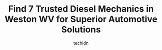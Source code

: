 ---
layout: ampstory
image: https://images.unsplash.com/photo-1568616389075-7ec27e747c9a?ixlib=rb-4.0.3&ixid=MnwxMjA3fDB8MHxwaG90by1wYWdlfHx8fGVufDB8fHx8&auto=format&fit=crop&w=640&h=853&q=80
author: techidn
featured: false
description: Looking for reliable and skilled Diesel Mechanic in Weston WV, USA? Your search ends here with the 7 best Diesel Mechanic in town. With their expertise and commitment to delivering exception
title: Find 7 Trusted Diesel Mechanics in Weston WV for Superior Automotive Solutions
cover:
   title: Find 7 Trusted Diesel Mechanics in Weston WV for Superior Automotive Solutions
   subtitle: Rickpate
   background: https://images.unsplash.com/photo-1568616389075-7ec27e747c9a?ixlib=rb-4.0.3&ixid=MnwxMjA3fDB8MHxwaG90by1wYWdlfHx8fGVufDB8fHx8&auto=format&fit=crop&w=640&h=853&q=80

pages: 
 - layout: thirds
   top: <h1>#1 Best One Tire & Service</h1>
   bottom: "<p>My two tires and wheels got flat and broken then I called many road services and finally I found (this one)I DEFINITELY recommend themThanks Brad and your technician was </p>"
   background: https://www.knot35.com/toplist/wp-content/uploads/2023/06/best-diesel-mechanic-1-in-weston-wv-1685841996.jpeg
   backgroundblur: true
 - layout: thirds
   top: <h1>#2 NAPA Auto Parts - Amtower Auto Supply</h1>
   bottom: "<p>793 US-33 E, Weston, WV 26452, United States</p>"
   background: https://www.knot35.com/toplist/wp-content/uploads/2023/06/best-diesel-mechanic-2-in-weston-wv-1685841996.jpeg
   cta:
      link: https://www.knot35.com/toplist/find-7-trusted-diesel-mechanics-in-weston-wv-for-superior-automotive-solutions/
      text: Find 7 Trusted Diesel Mechanics in Weston WV for Superior Automotive Solutions
 - layout: thirds
   top: <h1>#3 Burtons Service Station</h1>
   bottom: "<p>508 US-33, Weston, WV 26452, United States</p>"
   background: https://www.knot35.com/toplist/wp-content/uploads/2023/06/best-diesel-mechanic-3-in-weston-wv-1685841997.png
   cta:
      link: https://www.knot35.com/toplist/find-7-trusted-diesel-mechanics-in-weston-wv-for-superior-automotive-solutions/
      text: Find 7 Trusted Diesel Mechanics in Weston WV for Superior Automotive Solutions
 - layout: thirds
   top: <h1>#4 Upshur Ultra Power</h1>
   bottom: "<p>589 Old Weston Rd, Buckhannon, WV 26201, United States</p>"
   background: https://images.unsplash.com/photo-1614648718611-0635f29016cb?ixlib=rb-4.0.3&ixid=MnwxMjA3fDB8MHxwaG90by1wYWdlfHx8fGVufDB8fHx8&auto=format&fit=crop&w=640&h=853&q=80
   cta:
      link: https://www.knot35.com/toplist/find-7-trusted-diesel-mechanics-in-weston-wv-for-superior-automotive-solutions/
      text: Find 7 Trusted Diesel Mechanics in Weston WV for Superior Automotive Solutions
 - layout: thirds
   top: <h1>#5 Rinkers Automotive LLC</h1>
   bottom: "<p>29 Park Ave, Jane Lew, WV 26378, United States</p>"
   background: https://images.unsplash.com/photo-1510906594845-bc082582c8cc?ixlib=rb-4.0.3&ixid=MnwxMjA3fDB8MHxwaG90by1wYWdlfHx8fGVufDB8fHx8&auto=format&fit=crop&w=640&h=853&q=80
   cta:
      link: https://www.knot35.com/toplist/find-7-trusted-diesel-mechanics-in-weston-wv-for-superior-automotive-solutions/
      text: Find 7 Trusted Diesel Mechanics in Weston WV for Superior Automotive Solutions
 - layout: thirds
   top: <h1>#6 Sam Watson Repair Service LLC</h1>
   bottom: "<p>406 Grass Run Rd, Weston, WV 26452, United States</p>"
   background: https://images.unsplash.com/photo-1527066579998-dbbae57f45ce?ixlib=rb-4.0.3&ixid=MnwxMjA3fDB8MHxwaG90by1wYWdlfHx8fGVufDB8fHx8&auto=format&fit=crop&w=640&h=853&q=80
   cta:
      link: https://www.knot35.com/toplist/find-7-trusted-diesel-mechanics-in-weston-wv-for-superior-automotive-solutions/
      text: Find 7 Trusted Diesel Mechanics in Weston WV for Superior Automotive Solutions
 - layout: thirds
   top: <h1>#7 Pricetown Automotive & Body</h1>
   bottom: "<p>1817 US-33, Weston, WV 26452, United States</p>"
   background: https://images.unsplash.com/photo-1515405295579-ba7b45403062?ixlib=rb-4.0.3&ixid=MnwxMjA3fDB8MHxwaG90by1wYWdlfHx8fGVufDB8fHx8&auto=format&fit=crop&w=640&h=853&q=80
   cta:
      link: https://www.knot35.com/toplist/find-7-trusted-diesel-mechanics-in-weston-wv-for-superior-automotive-solutions/
      text: Find 7 Trusted Diesel Mechanics in Weston WV for Superior Automotive Solutions
 - layout: thirds
   middle: Continue reading...
   background: https://images.unsplash.com/photo-1531169509526-f8f1fdaa4a67?ixlib=rb-4.0.3&ixid=MnwxMjA3fDB8MHxwaG90by1wYWdlfHx8fGVufDB8fHx8&auto=format&fit=crop&w=640&h=853&q=80
   cta:
      link: https://www.knot35.com/toplist/find-7-trusted-diesel-mechanics-in-weston-wv-for-superior-automotive-solutions/
      text: Find 7 Trusted Diesel Mechanics in Weston WV for Superior Automotive Solutions
      
---